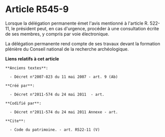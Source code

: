 # Article R545-9

Lorsque la délégation permanente émet l'avis mentionné à l'article R. 522-11, le président peut, en cas d'urgence, procéder à
une consultation écrite de ses membres, y compris par voie électronique. 

La délégation permanente rend compte de ses travaux devant la formation plénière du Conseil national de la recherche
archéologique.

**Liens relatifs à cet article**

	**Anciens textes**:

	  - Décret n°2007-823 du 11 mai 2007 - art. 9 (Ab)

	**Créé par**:

	  - Décret n°2011-574 du 24 mai 2011  - art.

	**Codifié par**:

	  - Décret n°2011-574 du 24 mai 2011 Annexe - art.

	**Cite**:

	  - Code du patrimoine. - art. R522-11 (V)
